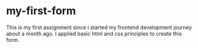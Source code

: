 # my-first-form
This is my first assignment since i started my frontend development journey about a month ago. I applied basic html and css principles to create this form. 
